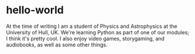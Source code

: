 # hello-world

At the time of writing I am a student of Physics and Astrophysics at the University of Hull, UK.
We're learning Python as part of one of our modules; I think it's pretty cool.
I also enjoy video games, storygaming, and audiobooks, as well as some other things.
